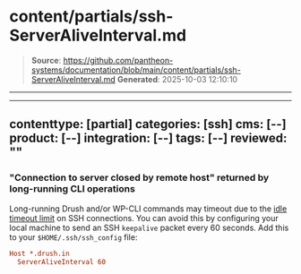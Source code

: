 # content/partials/ssh-ServerAliveInterval.md

> **Source**: https://github.com/pantheon-systems/documentation/blob/main/content/partials/ssh-ServerAliveInterval.md
> **Generated**: 2025-10-03 12:10:10

---

---
contenttype: [partial]
categories: [ssh]
cms: [--]
product: [--]
integration: [--]
tags: [--]
reviewed: ""
---

### "Connection to server closed by remote host" returned by long-running CLI operations
Long-running Drush and/or WP-CLI commands may timeout due to the [idle timeout limit](/timeouts) on SSH connections. You can avoid this by configuring your local machine to send an SSH `keepalive` packet every 60 seconds. Add this to your `$HOME/.ssh/ssh_config` file:

```ini
Host *.drush.in
  ServerAliveInterval 60
```

